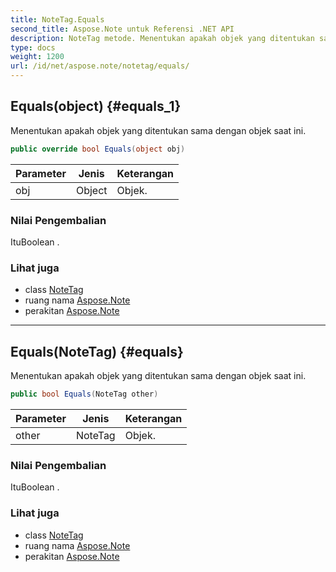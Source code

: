 ```yaml
---
title: NoteTag.Equals
second_title: Aspose.Note untuk Referensi .NET API
description: NoteTag metode. Menentukan apakah objek yang ditentukan sama dengan objek saat ini.
type: docs
weight: 1200
url: /id/net/aspose.note/notetag/equals/
---
```

## Equals(object) {#equals_1}

Menentukan apakah objek yang ditentukan sama dengan objek saat ini.

```csharp
public override bool Equals(object obj)
```

| Parameter | Jenis | Keterangan |
| --- | --- | --- |
| obj | Object | Objek. |

### Nilai Pengembalian

ItuBoolean .

### Lihat juga

* class [NoteTag](../)
* ruang nama [Aspose.Note](../../notetag/)
* perakitan [Aspose.Note](../../../)

---

## Equals(NoteTag) {#equals}

Menentukan apakah objek yang ditentukan sama dengan objek saat ini.

```csharp
public bool Equals(NoteTag other)
```

| Parameter | Jenis | Keterangan |
| --- | --- | --- |
| other | NoteTag | Objek. |

### Nilai Pengembalian

ItuBoolean .

### Lihat juga

* class [NoteTag](../)
* ruang nama [Aspose.Note](../../notetag/)
* perakitan [Aspose.Note](../../../)


